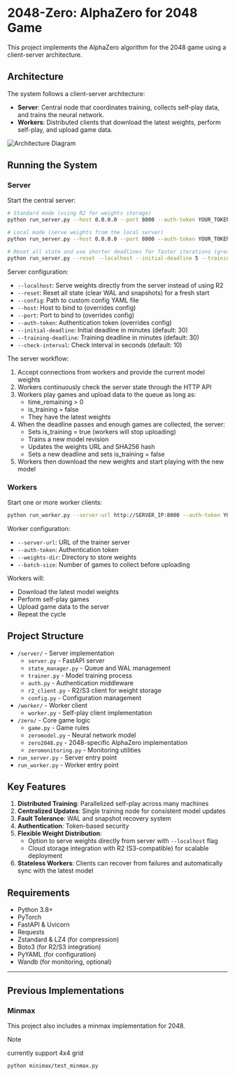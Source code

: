 # 2048-Zero: AlphaZero for 2048 Game

This project implements the AlphaZero algorithm for the 2048 game using a client-server architecture.

## Architecture

The system follows a client-server architecture:

- **Server**: Central node that coordinates training, collects self-play data, and trains the neural network.
- **Workers**: Distributed clients that download the latest weights, perform self-play, and upload game data.

![Architecture Diagram](https://mermaid.ink/img/pako:eNptkU1PwzAMhv9KlBOgdZUGHNAOcEJC4gAcQJzW1WxdP5S4YlT9760zhm47JfbjV37txInppjhL5ZQ-SQGXgOhz0B6t3cMMptrPu1Ga_I9Ytu1Ui-WNmzHEp70-m42G4OOm1uF80uf5Pf5Wt_r2kYo91uHWCMdpwh5CpzWEwrGKYwqeDGUQ9Z5ialRZHalPtHneDdS-9kGVS-NKyHlVGjJpBi8BTQC3xp_N9IUtjNj-zfS95t953QRnbzXCbfKjpHZAI-nYX0QRVgGfcZEujcXnJAYfMQnEfE-J5iIsK1Zki_maVcXyMJrn0WLJFi_seCwXMzavonQRkrPSIuvCTiNKlnYuH_K9OSXf31OdxQ?type=png)

## Running the System

### Server

Start the central server:

```bash
# Standard mode (using R2 for weights storage)
python run_server.py --host 0.0.0.0 --port 8000 --auth-token YOUR_TOKEN

# Local mode (serve weights from the local server)
python run_server.py --host 0.0.0.0 --port 8000 --auth-token YOUR_TOKEN --localhost

# Reset all state and use shorter deadlines for faster iterations (great for testing)
python run_server.py --reset --localhost --initial-deadline 5 --training-deadline 5
```

Server configuration:
- `--localhost`: Serve weights directly from the server instead of using R2
- `--reset`: Reset all state (clear WAL and snapshots) for a fresh start
- `--config`: Path to custom config YAML file
- `--host`: Host to bind to (overrides config)
- `--port`: Port to bind to (overrides config)
- `--auth-token`: Authentication token (overrides config)
- `--initial-deadline`: Initial deadline in minutes (default: 30)
- `--training-deadline`: Training deadline in minutes (default: 30)
- `--check-interval`: Check interval in seconds (default: 10)

The server workflow:
1. Accept connections from workers and provide the current model weights
2. Workers continuously check the server state through the HTTP API
3. Workers play games and upload data to the queue as long as:
   - time_remaining > 0
   - is_training = false
   - They have the latest weights
4. When the deadline passes and enough games are collected, the server:
   - Sets is_training = true (workers will stop uploading)
   - Trains a new model revision
   - Updates the weights URL and SHA256 hash
   - Sets a new deadline and sets is_training = false
5. Workers then download the new weights and start playing with the new model

### Workers

Start one or more worker clients:

```bash
python run_worker.py --server-url http://SERVER_IP:8000 --auth-token YOUR_TOKEN
```

Worker configuration:
- `--server-url`: URL of the trainer server
- `--auth-token`: Authentication token
- `--weights-dir`: Directory to store weights
- `--batch-size`: Number of games to collect before uploading

Workers will:
- Download the latest model weights
- Perform self-play games
- Upload game data to the server
- Repeat the cycle

## Project Structure

- `/server/` - Server implementation
  - `server.py` - FastAPI server
  - `state_manager.py` - Queue and WAL management
  - `trainer.py` - Model training process
  - `auth.py` - Authentication middleware
  - `r2_client.py` - R2/S3 client for weight storage
  - `config.py` - Configuration management
- `/worker/` - Worker client
  - `worker.py` - Self-play client implementation
- `/zero/` - Core game logic
  - `game.py` - Game rules
  - `zeromodel.py` - Neural network model
  - `zero2048.py` - 2048-specific AlphaZero implementation
  - `zeromonitoring.py` - Monitoring utilities
- `run_server.py` - Server entry point
- `run_worker.py` - Worker entry point

## Key Features

1. **Distributed Training**: Parallelized self-play across many machines
2. **Centralized Updates**: Single training node for consistent model updates
3. **Fault Tolerance**: WAL and snapshot recovery system
4. **Authentication**: Token-based security
5. **Flexible Weight Distribution**: 
   - Option to serve weights directly from server with `--localhost` flag
   - Cloud storage integration with R2 (S3-compatible) for scalable deployment
6. **Stateless Workers**: Clients can recover from failures and automatically sync with the latest model

## Requirements

- Python 3.8+
- PyTorch
- FastAPI & Uvicorn
- Requests
- Zstandard & LZ4 (for compression)
- Boto3 (for R2/S3 integration)
- PyYAML (for configuration)
- Wandb (for monitoring, optional)

---

## Previous Implementations

### Minmax

This project also includes a minmax implementation for 2048.

>[!NOTE]
>currently support 4x4 grid

```bash
python minimax/test_minmax.py
```